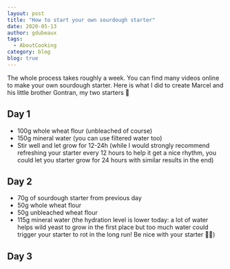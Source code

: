 ```yaml
---
layout: post
title: "How to start your own sourdough starter"
date: 2020-05-13
author: gdubeaux
tags:
  - AboutCooking
category: blog
blog: true
---
```


The whole process takes roughly a week. You can find many videos online to make your own sourdough starter. Here is what I did to create Marcel and his little brother Gontran, my two starters 🥰

## Day 1
- 100g whole wheat flour (unbleached of course)
- 150g mineral water (you can use filtered water too)
- Stir well and let grow for 12-24h (while I would strongly recommend refreshing your starter every 12 hours to help it get a nice rhythm, you could let you starter grow for 24 hours with similar results in the end)
## Day 2
- 70g of sourdough starter from previous day
- 50g whole wheat flour
- 50g unbleached wheat flour
- 115g mineral water (the hydration level is lower today: a lot of water helps wild yeast to grow in the first place but too much water could trigger your starter to rot in the long run! Be nice with your starter ✌🏼)
## Day 3 
